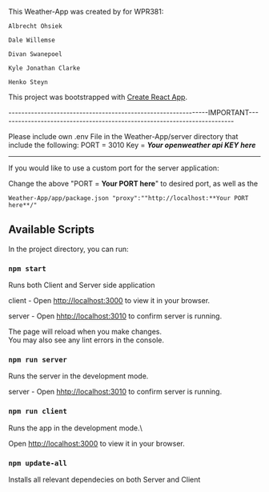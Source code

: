 This Weather-App was created by for WPR381:

    Albrecht Ohsiek
    
    Dale Willemse
    
    Divan Swanepoel
    
    Kyle Jonathan Clarke
    
    Henko Steyn
    

This project was bootstrapped with [Create React App](https://github.com/facebook/create-react-app).

--------------------------------------------------------------IMPORTANT-------------------------------------------------------------------------

Please include own .env File in the Weather-App/server directory that include the following:
PORT = 3010
Key = ***Your openweather api KEY here***

-----------------------------------------------------------------------------------------------------------

If you would like to use a custom port for the server application:

Change the above "PORT = **Your PORT here**" to desired port, as well as the

    Weather-App/app/package.json "proxy":""http://localhost:**Your PORT here**/"
    
    

## Available Scripts

In the project directory, you can run:


### `npm start`

Runs both Client and Server side application

client - Open [http://localhost:3000](http://localhost:3000) to view it in your browser.

server - Open [hhtp://localhost:3010](hhtp://localhost:3010) to confirm server is running.


The page will reload when you make changes.\
You may also see any lint errors in the console.


### `npm run server`

Runs the server in the development mode.

server - Open [hhtp://localhost:3010](hhtp://localhost:3010) to confirm server is running.


### `npm run client`

Runs the app in the development mode.\

Open [http://localhost:3000](http://localhost:3000) to view it in your browser.


### `npm update-all`

Installs all relevant dependecies on both Server and Client
